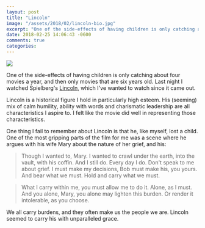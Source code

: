 ```yaml
---
layout: post
title: "Lincoln"
image: "/assets/2018/02/lincoln-bio.jpg"
excerpt: "One of the side-effects of having children is only catching about four movies a year, and then only movies that are six years old..."
date: 2018-02-25 14:06:43 -0600
comments: true
categories: 
---
```


![]({{site.url}}/assets/2018/02/lincoln-bio.jpg)

One of the side-effects of having children is only catching about four movies a year, and then only movies that are six years old. Last night I watched Spielberg's [Lincoln](http://www.imdb.com/title/tt0443272/), which I've wanted to watch since it came out.

Lincoln is a historical figure I hold in particularly high esteem. His (seeming) mix of calm humility, ability with words and charismatic leadership are all characteristics I aspire to. I felt like the movie did well in representing those characteristics. 

One thing I fail to remember about Lincoln is that he, like myself, lost a child. One of the most gripping parts of the film for me was a scene where he argues with his wife Mary about the nature of her grief, and his:

> Though I wanted to, Mary. I wanted to crawl under the earth, into the vault, with his coffin. And I still do. Every day I do. Don't speak to me about grief. I must make my decisions, Bob must make his, you yours. And bear what we must. Hold and carry what we must. 

> What I carry within me, you must allow me to do it. Alone, as I must. And you alone, Mary, you alone may lighten this burden. Or render it intolerable, as you choose.

We all carry burdens, and they often make us the people we are. Lincoln seemed to carry his with unparalleled grace.
